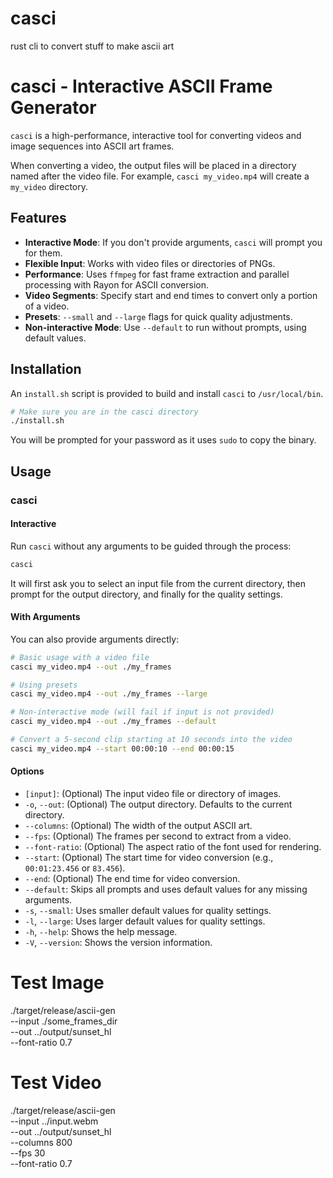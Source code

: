 # casci

rust cli to convert stuff to make ascii art

# casci - Interactive ASCII Frame Generator

`casci` is a high-performance, interactive tool for converting videos and image sequences into ASCII art frames.

When converting a video, the output files will be placed in a directory named after the video file. For example, `casci my_video.mp4` will create a `my_video` directory.

## Features

- **Interactive Mode**: If you don't provide arguments, `casci` will prompt you for them.
- **Flexible Input**: Works with video files or directories of PNGs.
- **Performance**: Uses `ffmpeg` for fast frame extraction and parallel processing with Rayon for ASCII conversion.
- **Video Segments**: Specify start and end times to convert only a portion of a video.
- **Presets**: `--small` and `--large` flags for quick quality adjustments.
- **Non-interactive Mode**: Use `--default` to run without prompts, using default values.

## Installation

An `install.sh` script is provided to build and install `casci` to `/usr/local/bin`.

```bash
# Make sure you are in the casci directory
./install.sh
```

You will be prompted for your password as it uses `sudo` to copy the binary.

## Usage

### casci

#### Interactive

Run `casci` without any arguments to be guided through the process:

```bash
casci
```

It will first ask you to select an input file from the current directory, then prompt for the output directory, and finally for the quality settings.

#### With Arguments

You can also provide arguments directly:

```bash
# Basic usage with a video file
casci my_video.mp4 --out ./my_frames

# Using presets
casci my_video.mp4 --out ./my_frames --large

# Non-interactive mode (will fail if input is not provided)
casci my_video.mp4 --out ./my_frames --default

# Convert a 5-second clip starting at 10 seconds into the video
casci my_video.mp4 --start 00:00:10 --end 00:00:15
```

#### Options

- `[input]`: (Optional) The input video file or directory of images.
- `-o`, `--out`: (Optional) The output directory. Defaults to the current directory.
- `--columns`: (Optional) The width of the output ASCII art.
- `--fps`: (Optional) The frames per second to extract from a video.
- `--font-ratio`: (Optional) The aspect ratio of the font used for rendering.
- `--start`: (Optional) The start time for video conversion (e.g., `00:01:23.456` or `83.456`).
- `--end`: (Optional) The end time for video conversion.
- `--default`: Skips all prompts and uses default values for any missing arguments.
- `-s`, `--small`: Uses smaller default values for quality settings.
- `-l`, `--large`: Uses larger default values for quality settings.
- `-h`, `--help`: Shows the help message.
- `-V`, `--version`: Shows the version information.

# Test Image

./target/release/ascii-gen \
  --input ./some_frames_dir \
  --out ../output/sunset_hl \
  --font-ratio 0.7

# Test Video

./target/release/ascii-gen \
  --input ../input.webm \
  --out ../output/sunset_hl \
  --columns 800 \
  --fps 30 \
  --font-ratio 0.7
